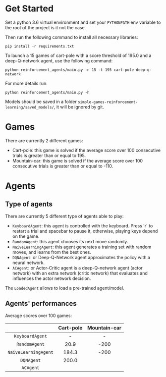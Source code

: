 # Get Started

Set a python 3.6 virtual environment and set your `PYTHONPATH` env variable to the root of the project is it not the case.

Then run the following command to install all necessary libraries:
```
pip install -r requirements.txt
```

To launch a 15 games of cart-pole with a score threshold of 195.0 and a deep-Q-network agent, use the following command:
```
python reinforcement_agents/main.py -n 15 -t 195 cart-pole deep-q-network
```

For more details run:
```
python reinforcement_agents/main.py -h
```

Models should be saved in a folder `simple-games-reinforcement-learning/saved_models/`, it will be ignored by git.

# Games

There are currently 2 different games:
  - Cart-pole: this game is solved if the average score over 100 consecutive trials is greater than or equal to 195.
  - Mountain-car: this game is solved if the average score over 100 consecutive trials is greater than or equal to -110.


# Agents

## Type of agents

There are currently 5 different type of agents able to play:
  - `KeyboardAgent`: this agent is controlled with the keyboard. Press 'r' to restart a trial and spacebar to pause it, otherwise, playing keys depend on the game.
  - `RandomAgent`: this agent chooses its next move randomly.
  - `NaiveLearningAgent`: this agent generates a training set with random moves, and learns from the best ones.
  - `DQNAgent`: or Deep-Q-Network agent approximates the policy with a neural network.
  - `ACAgent`: or Actor-Critic agent is a deep-Q-network agent (actor network) with an extra network (critic network) that evaluates and influences the actor network decision.

The `LoadedAgent` allows to load a pre-trained agent/model.

## Agents' performances

Average scores over 100 games:

|                      | Cart-pole | Mountain-car |
| :------------------: | :-------: | :----------: |
|   `KeyboardAgent`    |     -     |      -       |
|    `RandomAgent`     |   20.9    |     -200     |
| `NaiveLearningAgent` |   184.3   |     -200     |
|      `DQNAgent`      |   200.0   |              |
|      `ACAgent`       |           |              |
